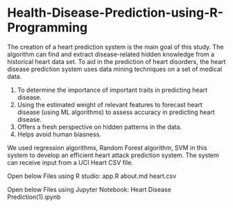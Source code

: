 # Health-Disease-Prediction-using-R-Programming

The creation of a heart prediction system is the main goal of this study. The algorithm can find and extract disease-related hidden knowledge from a historical heart data set. To aid in the prediction of heart disorders, the heart disease prediction system uses data mining techniques on a set of medical data.
1)	To determine the importance of important traits in predicting heart disease.
2)	Using the estimated weight of relevant features to forecast heart disease (using ML algorithms) to assess accuracy in predicting heart disease.
3)	Offers a fresh perspective on hidden patterns in the data.
4)	Helps avoid human biasness.

We used regression algorithms, Random Forest algorithm, SVM in this system to develop an efficient heart attack prediction system. The system can receive input from a UCI Heart CSV file. 

Open below Files using R studio:
app.R
about.md
heart.csv

Open below Files using Jupyter Notebook:
Heart Disease Prediction(1).ipynb

